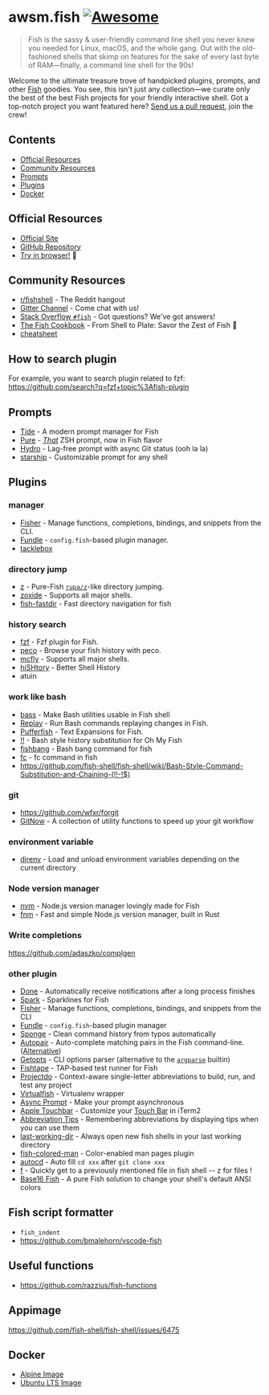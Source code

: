 # awsm.fish [![Awesome](https://awesome.re/badge.svg)](https://awesome.re)

> Fish is the sassy & user-friendly command line shell you never knew you needed for Linux, macOS, and the whole gang. Out with the old-fashioned shells that skimp on features for the sake of every last byte of RAM—finally, a command line shell for the 90s!

Welcome to the ultimate treasure trove of handpicked plugins, prompts, and other [Fish](https://fishshell.com/) goodies. You see, this isn't just any collection—we curate only the best of the best Fish projects for your friendly interactive shell. Got a top-notch project you want featured here? [Send us a pull request](https://github.com/jorgebucaran/awesome-fish/fork), join the crew!

## Contents

- [Official Resources](#official-resources)
- [Community Resources](#community-resources)
- [Prompts](#prompts)
- [Plugins](#plugins)
- [Docker](#docker)

## Official Resources

- [Official Site](https://fishshell.com)
- [GitHub Repository](https://github.com/fish-shell/fish-shell)
- [Try in browser!](https://rootnroll.com/d/fish-shell/) 🍤

## Community Resources

- [r/fishshell](https://www.reddit.com/r/fishshell) - The Reddit hangout
- [Gitter Channel](https://gitter.im/fish-shell/fish-shell) - Come chat with us!
- [Stack Overflow `#fish`](https://stackoverflow.com/questions/tagged/fish) - Got questions? We've got answers!
- [The Fish Cookbook](https://github.com/jorgebucaran/cookbook.fish) - From Shell to Plate: Savor the Zest of Fish 🦞
- [cheatsheet](https://devhints.io/fish-shell)


## How to search plugin

For example, you want to search plugin related to fzf:
https://github.com/search?q=fzf+topic%3Afish-plugin

## Prompts

- [Tide](https://github.com/IlanCosman/tide) - A modern prompt manager for Fish
- [Pure](https://github.com/pure-fish/pure/) - [_That_](https://github.com/sindresorhus/pure) ZSH prompt, now in Fish flavor
- [Hydro](https://github.com/jorgebucaran/hydro) - Lag-free prompt with async Git status (ooh la la)
- [starship](https://github.com/starship/starship) -  Customizable prompt for any shell

## Plugins

### manager
- [Fisher](https://github.com/jorgebucaran/fisher) - Manage functions, completions, bindings, and snippets from the CLI.
- [Fundle](https://github.com/danhper/fundle) - `config.fish`-based plugin manager.
- [tacklebox](https://github.com/justinmayer/tacklebox)

### directory jump
- [z](https://github.com/jethrokuan/z) - Pure-Fish [`rupa/z`](https://github.com/rupa/z)-like directory jumping.
- [zoxide](https://github.com/ajeetdsouza/zoxide) - Supports all major shells.
- [fish-fastdir](https://github.com/danhper/fish-fastdir) - Fast directory navigation for fish

### history search
- [fzf](https://github.com/PatrickF1/fzf.fish) -  Fzf plugin for Fish.
- [peco](https://github.com/oh-my-fish/plugin-peco) - Browse your fish history with peco.
- [mcfly](https://github.com/cantino/mcfly) - Supports all major shells.
- [hiSHtory](https://github.com/ddworken/hishtory) - Better Shell History
- atuin

### work like bash
- [bass](https://github.com/edc/bass) - Make Bash utilities usable in Fish shell
- [Replay](https://github.com/jorgebucaran/replay.fish) - Run Bash commands replaying changes in Fish. 
- [Pufferfish](https://github.com/nickeb96/puffer-fish) - Text Expansions for Fish.
- [!!](https://github.com/oh-my-fish/plugin-bang-bang) - Bash style history substitution for Oh My Fish
- [fishbang](https://github.com/BrewingWeasel/fishbang) - Bash bang command for fish
- [fc](https://github.com/lengyijun/fc-fish) - fc command in fish
- https://github.com/fish-shell/fish-shell/wiki/Bash-Style-Command-Substitution-and-Chaining-(!!-!$)

### git
- https://github.com/wfxr/forgit
- [GitNow](https://github.com/joseluisq/gitnow) - A collection of utility functions to speed up your git workflow

### environment variable
- [direnv](https://github.com/direnv/direnv) - Load and unload environment variables depending on the current directory

### Node version manager
- [nvm](https://github.com/jorgebucaran/nvm.fish) - Node.js version manager lovingly made for Fish
- [fnm](https://github.com/Schniz/fnm) - Fast and simple Node.js version manager, built in Rust

### Write completions
https://github.com/adaszko/complgen

### other plugin
- [Done](https://github.com/franciscolourenco/done) - Automatically receive notifications after a long process finishes
- [Spark](https://github.com/jorgebucaran/spark.fish) - Sparklines for Fish
- [Fisher](https://github.com/jorgebucaran/fisher) - Manage functions, completions, bindings, and snippets from the CLI
- [Fundle](https://github.com/danhper/fundle) - `config.fish`-based plugin manager
- [Sponge](https://github.com/meaningful-ooo/sponge) - Clean command history from typos automatically
- [Autopair](https://github.com/jorgebucaran/autopair.fish) - Auto-complete matching pairs in the Fish command-line. ([Alternative](https://github.com/laughedelic/pisces))
- [Getopts](https://github.com/jorgebucaran/getopts.fish) - CLI options parser (alternative to the [`argparse`](https://fishshell.com/docs/current/cmds/argparse.html) builtin)
- [Fishtape](https://github.com/jorgebucaran/fishtape) - TAP-based test runner for Fish
- [Projectdo](https://github.com/paldepind/projectdo) - Context-aware single-letter abbreviations to build, run, and test any project
- [Virtualfish](https://github.com/adambrenecki/virtualfish) - Virtualenv wrapper
- [Async Prompt](https://github.com/acomagu/fish-async-prompt) - Make your prompt asynchronous
- [Apple Touchbar](https://github.com/rodrigobdz/fish-apple-touchbar) - Customize your [Touch Bar](https://developer.apple.com/design/human-interface-guidelines/macos/touch-bar/touch-bar-overview) in iTerm2
- [Abbreviation Tips](https://github.com/Gazorby/fish-abbreviation-tips) - Remembering abbreviations by displaying tips when you can use them
- [last-working-dir](https://github.com/kfkonrad/last-working-dir-fish-pkg) - Always open new fish shells in your last working directory
- [fish-colored-man](https://github.com/decors/fish-colored-man) - Color-enabled man pages plugin 
- [autocd](https://github.com/lengyijun/autocd-fish) - Auto fill `cd xxx` after `git clone xxx`
- [f](https://github.com/sudormrfbin/f) - Quickly get to a previously mentioned file in fish shell -- z for files !
- [Base16 Fish](https://github.com/FabioAntunes/base16-fish-shell) - A pure Fish solution to change your shell's default ANSI colors

## Fish script formatter
- `fish_indent`
- https://github.com/bmalehorn/vscode-fish

## Useful functions
- https://github.com/razzius/fish-functions

## Appimage

https://github.com/fish-shell/fish-shell/issues/6475

## Docker

- [Alpine Image](https://hub.docker.com/r/purefish/docker-fish)
- [Ubuntu LTS Image](https://hub.docker.com/r/dideler/fish-shell)
